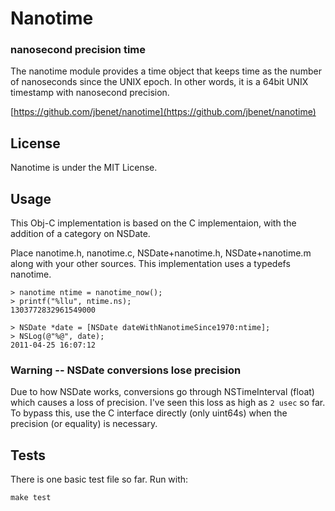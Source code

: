 # Nanotime

### nanosecond precision time

The nanotime module provides a time object that keeps time as the number of
nanoseconds since the UNIX epoch. In other words, it is a 64bit UNIX timestamp
with nanosecond precision.

[https://github.com/jbenet/nanotime](https://github.com/jbenet/nanotime)

## License

Nanotime is under the MIT License.

## Usage

This Obj-C implementation is based on the C implementaion, with the addition of
a category on NSDate.

Place nanotime.h, nanotime.c, NSDate+nanotime.h, NSDate+nanotime.m along with
your other sources. This implementation uses a typedefs nanotime.


    > nanotime ntime = nanotime_now();
    > printf("%llu", ntime.ns);
    1303772832961549000

    > NSDate *date = [NSDate dateWithNanotimeSince1970:ntime];
    > NSLog(@"%@", date);
    2011-04-25 16:07:12


### Warning -- NSDate conversions lose precision

Due to how NSDate works, conversions go through NSTimeInterval (float) which
causes a loss of precision. I've seen this loss as high as `2 usec` so far. To
bypass this, use the C interface directly (only uint64s) when the precision
(or equality) is necessary.

## Tests

There is one basic test file so far. Run with:

    make test

